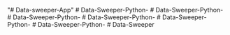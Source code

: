 "# Data-sweeper-App" 
#   D a t a - S w e e p e r - P y t h o n -  
 #   D a t a - S w e e p e r - P y t h o n -  
 #   D a t a - S w e e p e r - P y t h o n -  
 #   D a t a - S w e e p e r - P y t h o n -  
 #   D a t a - S w e e p e r - P y t h o n -  
 #   D a t a - S w e e p e r - P y t h o n -  
 #   D a t a - S w e e p e r  
 